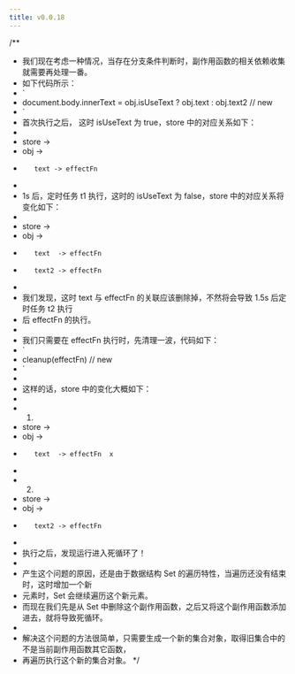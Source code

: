 ```yaml
---
title: v0.0.18
---
```


/\*\*

- 我们现在考虑一种情况，当存在分支条件判断时，副作用函数的相关依赖收集就需要再处理一番。
- 如下代码所示：
- `
- document.body.innerText = obj.isUseText ? obj.text : obj.text2 // new
- `
- 首次执行之后， 这时 isUseText 为 true，store 中的对应关系如下：
-
- store ->
- obj ->
-        text -> effectFn
-
- 1s 后，定时任务 t1 执行，这时的 isUseText 为 false，store 中的对应关系将变化如下：
-
- store ->
- obj ->
-        text  -> effectFn
-        text2 -> effectFn
-
- 我们发现，这时 text 与 effectFn 的关联应该删除掉，不然将会导致 1.5s 后定时任务 t2 执行
- 后 effectFn 的执行。
-
- 我们只需要在 effectFn 执行时，先清理一波，代码如下：
- `
- cleanup(effectFn) // new
- `
-
- 这样的话，store 中的变化大概如下：
-
- 1.
- store ->
- obj ->
-        text  -> effectFn  x
-
- 2.
- store ->
- obj ->
-        text2 -> effectFn
-
- 执行之后，发现运行进入死循环了！
-
- 产生这个问题的原因，还是由于数据结构 Set 的遍历特性，当遍历还没有结束时，这时增加一个新
- 元素时，Set 会继续遍历这个新元素。
- 而现在我们先是从 Set 中删除这个副作用函数，之后又将这个副作用函数添加进去，就将导致死循环。
-
- 解决这个问题的方法很简单，只需要生成一个新的集合对象，取得旧集合中的不是当前副作用函数其它函数，
- 再遍历执行这个新的集合对象。
  \*/
